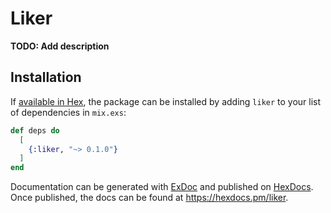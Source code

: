 # Liker

**TODO: Add description**

## Installation

If [available in Hex](https://hex.pm/docs/publish), the package can be installed
by adding `liker` to your list of dependencies in `mix.exs`:

```elixir
def deps do
  [
    {:liker, "~> 0.1.0"}
  ]
end
```

Documentation can be generated with [ExDoc](https://github.com/elixir-lang/ex_doc)
and published on [HexDocs](https://hexdocs.pm). Once published, the docs can
be found at <https://hexdocs.pm/liker>.

